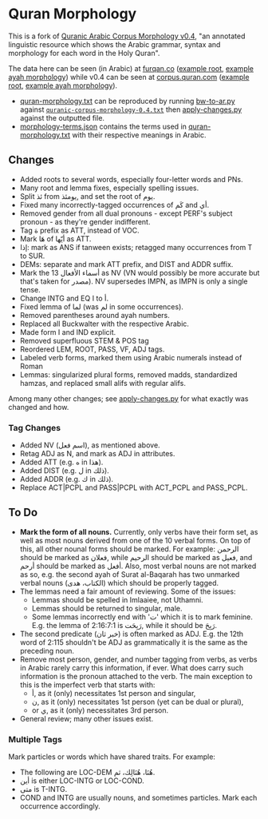 # Quran Morphology

This is a fork of [Quranic Arabic Corpus Morphology v0.4](http://corpus.quran.com),
"an annotated linguistic resource which shows the Arabic grammar,
syntax and morphology for each word in the Holy Quran".

The data here can be seen (in Arabic) at [furqan.co](furqan.co)
([example root](http://furqan.co/#w=أتي&src=quran-roots),
[example ayah morphology](http://furqan.co/#s=1&a=1&src=ayah-morph))
while v0.4 can be seen at [corpus.quran.com](corpus.quran.com)
([example root](http://corpus.quran.com/qurandictionary.jsp?q=Aty),
[example ayah morphology](http://corpus.quran.com/wordbyword.jsp?chapter=1&verse=1#(1:1:1))).

- [quran-morphology.txt](quran-morphology.txt) can be reproduced by running [bw-to-ar.py](scripts/bw-to-ar.py)
  against [`quranic-corpus-morphology-0.4.txt`](http://corpus.quran.com/download/)
  then [apply-changes.py](scripts/apply-changes.py) against the outputted file.
- [morphology-terms.json](morphology-terms.json) contains the terms used in
  [quran-morphology.txt](quran-morphology.txt) with their respective meanings in Arabic.

## Changes
- Added roots to several words, especially four-letter words and PNs.
- Many root and lemma fixes, especially spelling issues.
- Split ئذ from يومئذ, and set the root of يوم.
- Fixed many incorrectly-tagged occurrences of كَم and أي.
- Removed gender from all dual pronouns - except PERF's
  subject pronoun - as they're gender indifferent.
- Tag هَ prefix as ATT, instead of VOC.
- Mark هَا of أيّها as ATT.
- إذا: mark as ANS if tanween exists; retagged many occurrences
  from T to SUR.
- DEMs: separate and mark ATT prefix, and DIST and ADDR suffix.
- Mark the 13 أسماء الأفعال as NV (VN would possibly be more accurate
  but that's taken for مصدر). NV supersedes IMPN, as IMPN is only a single tense.
- Change INTG and EQ ا to أ.
- Fixed lemma of لما (was لم in some occurrences).
- Removed parentheses around ayah numbers.
- Replaced all Buckwalter with the respective Arabic.
- Made form I and IND explicit.
- Removed superfluous STEM & POS tag
- Reordered LEM, ROOT, PASS, VF, ADJ tags.
- Labeled verb forms, marked them using Arabic numerals instead of Roman
- Lemmas: singularized plural forms, removed madds, standardized hamzas,
  and replaced small alifs with regular alifs.

Among many other changes; see [apply-changes.py](scripts/apply-changes.py)
for what exactly was changed and how.

### Tag Changes
- Added NV (اسم فعل), as mentioned above.
- Retag ADJ as N, and mark as ADJ in attributes.
- Added ATT (e.g. ه in هذا).
- Added DIST (e.g. ل in ذلك).
- Added ADDR (e.g. ك in ذلك).
- Replace ACT|PCPL and PASS|PCPL with ACT_PCPL and PASS_PCPL.

## To Do
- **Mark the form of all nouns.**
  Currently, only verbs have their form set, as well as most
  nouns derived from one of the 10 verbal forms.
  On top of this, all other nounal forms should be marked.
  For example: الرحمن should be marked as فعلان, while
  الرحيم should be marked as فعيل, and أرحم should be marked as أفعل.
  Also, most verbal nouns are not marked as so, e.g. the second ayah
  of Surat al-Baqarah has two unmarked verbal nouns (الكتاب، هدى) which
  should be properly tagged.
- The lemmas need a fair amount of reviewing. Some of the issues:
  - Lemmas should be spelled in Imlaaiee, not Uthamni.
  - Lemmas should be returned to singular, male.
  - Some lemmas incorrectly end with 'ت' which it is to mark feminine.
    E.g. the lemma of 2:16:7:1 is رَبِحَت, while it should be رَبِحَ.
- The second predicate (خبر ثان) is often marked as ADJ. E.g. the 12th word of 2:115
  shouldn't be ADJ as grammatically it is the same as the preceding noun.
- Remove most person, gender, and number tagging from verbs, as
  verbs in Arabic rarely carry this information, if ever. What
  does carry such information is the pronoun attached to the verb.
  The main exception to this is the imperfect verb that starts with:
  - أ, as it (only) necessitates 1st person and singular,
  - ن, as it (only) necessitates 1st person (yet can be dual or plural),
  - or ي, as it (only) necessitates 3rd person.
- General review; many other issues exist.

### Multiple Tags
Mark particles or words which have shared traits. For example:
- The following are LOC-DEM هُنَا، هُنَالِك، ثم.
- أين is either LOC-INTG or LOC-COND.
- متى is T-INTG.
- COND and INTG are usually nouns, and sometimes particles.
  Mark each occurrence accordingly.
